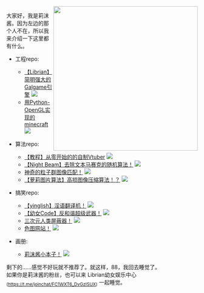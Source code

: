 

<img align="right" src="https://cdn.jsdelivr.net/gh/RimoChan/rimochan-cookbook/外/0.webp" width='380px'>

大家好，我是莉沫酱。因为左边的那个人不在，所以我来介绍一下这里都有什么。

+ 工程repo: 
    - [【Librian】简明强大的Galgame引擎](https://github.com/RimoChan/Librian)
    [![](https://img.shields.io/github/stars/RimoChan/Librian.svg?&label=☆&labelColor=8c8&color=yellow)](https://github.com/RimoChan/Librian/stargazers)
    - [用Python-OpenGL实现的minecraft](https://github.com/RimoChan/minecraft)
    [![](https://img.shields.io/github/stars/RimoChan/minecraft.svg?&label=☆&labelColor=8c8&color=yellow)](https://github.com/RimoChan/minecraft/stargazers)

+ 算法repo: 
    - [【教程】从零开始的的自制Vtuber](https://github.com/RimoChan/Vtuber_Tutorial)
    [![](https://img.shields.io/github/stars/RimoChan/Vtuber_Tutorial.svg?&label=☆&labelColor=8c8&color=yellow)](https://github.com/RimoChan/Vtuber_Tutorial/stargazers)
    - [【Night Beam】去除文本马赛克的随机算法！](https://github.com/RimoChan/Night-Beam)
    [![](https://img.shields.io/github/stars/RimoChan/Night-Beam.svg?&label=☆&labelColor=8c8&color=yellow)](https://github.com/RimoChan/Night-Beam/stargazers)
    - [神奇的粒子群图像匹配！](https://github.com/RimoChan/PSO-image-match)
    [![](https://img.shields.io/github/stars/RimoChan/PSO-image-match.svg?&label=☆&labelColor=8c8&color=yellow)](https://github.com/RimoChan/PSO-image-match/stargazers)
    - [【萝莉图片算法】高损图像压缩算法！？](https://github.com/RimoChan/loliimg)
    [![](https://img.shields.io/github/stars/RimoChan/loliimg.svg?&label=☆&labelColor=8c8&color=yellow)](https://github.com/RimoChan/loliimg/stargazers)

+ 搞笑repo: 
    - [【yinglish】淫语翻译机！](https://github.com/RimoChan/yinglish)
    [![](https://img.shields.io/github/stars/RimoChan/yinglish.svg?&label=☆&labelColor=8c8&color=yellow)](https://github.com/RimoChan/yinglish/stargazers)
    - [【幼女Code】反和谐超级武器！](https://github.com/RimoChan/unvcode)
    [![](https://img.shields.io/github/stars/RimoChan/unvcode.svg?&label=☆&labelColor=8c8&color=yellow)](https://github.com/RimoChan/unvcode/stargazers)
    - [三次元人类屏蔽器！](https://github.com/RimoChan/kill3d)
    [![](https://img.shields.io/github/stars/RimoChan/kill3d.svg?&label=☆&labelColor=8c8&color=yellow)](https://github.com/RimoChan/kill3d/stargazers)
    - [色图网站！](https://github.com/RimoChan/color_site)
    [![](https://img.shields.io/github/stars/RimoChan/color_site.svg?&label=☆&labelColor=8c8&color=yellow)](https://github.com/RimoChan/color_site/stargazers)
    
+ 画册:
    - [莉沫酱小本子！](https://github.com/RimoChan/rimochan-cookbook)
    [![](https://img.shields.io/github/stars/RimoChan/rimochan-cookbook.svg?&label=☆&labelColor=8c8&color=yellow)](https://github.com/RimoChan/rimochan-cookbook/stargazers)

剩下的……感觉不好玩就不推荐了。就这样，88，我回去睡觉了。  
如果你是莉沫酱的粉丝，也可以来 Librian幼女娱乐中心<sub>(<https://t.me/joinchat/FC1WXT6_DvGzISUX>)</sub> 一起睡觉。